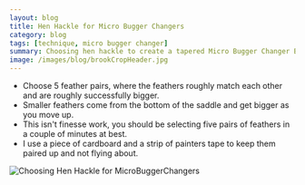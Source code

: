 ```yaml
---
layout: blog
title: Hen Hackle for Micro Bugger Changers
category: blog
tags: [technique, micro bugger changer]  
summary: Choosing hen hackle to create a tapered Micro Bugger Changer Body
image: /images/blog/brookCropHeader.jpg
---
```

* Choose 5 feather pairs, where the feathers roughly match each other and are roughly successfully bigger.
* Smaller feathers come from the bottom of the saddle and get bigger as you move up.
* This isn't finesse work, you should be selecting five pairs of feathers in a couple of minutes at best.
* I use a piece of cardboard and a strip of painters tape to keep them paired up and not flying about.

![Choosing Hen Hackle for MicroBuggerChangers](https://effectiveflybox.github.io/images/posts/2024-01-22-henHackleForBuggerChangers.jpg "Hen Hackle for Buggger Changers")